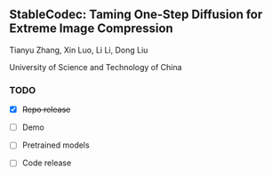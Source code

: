 ## StableCodec: Taming One-Step Diffusion for Extreme Image Compression


Tianyu Zhang, Xin Luo, Li Li, Dong Liu

University of Science and Technology of China

### TODO
- [x] ~~Repo release~~
- [ ] Demo
- [ ] Pretrained models
- [ ] Code release

